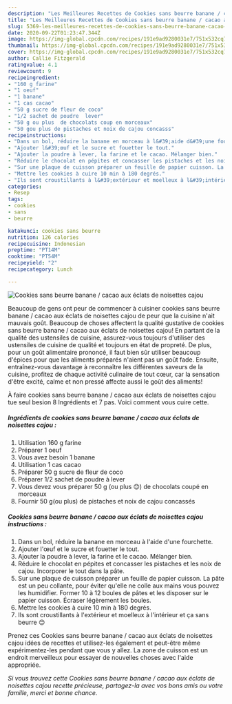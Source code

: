 ```yaml
---
description: "Les Meilleures Recettes de Cookies sans beurre banane / cacao aux éclats de noisettes cajou"
title: "Les Meilleures Recettes de Cookies sans beurre banane / cacao aux éclats de noisettes cajou"
slug: 5369-les-meilleures-recettes-de-cookies-sans-beurre-banane-cacao-aux-eclats-de-noisettes-cajou
date: 2020-09-22T01:23:47.344Z
image: https://img-global.cpcdn.com/recipes/191e9ad9280031e7/751x532cq70/cookies-sans-beurre-banane-cacao-aux-eclats-de-noisettes-cajou-photo-principale-de-la-recette.jpg
thumbnail: https://img-global.cpcdn.com/recipes/191e9ad9280031e7/751x532cq70/cookies-sans-beurre-banane-cacao-aux-eclats-de-noisettes-cajou-photo-principale-de-la-recette.jpg
cover: https://img-global.cpcdn.com/recipes/191e9ad9280031e7/751x532cq70/cookies-sans-beurre-banane-cacao-aux-eclats-de-noisettes-cajou-photo-principale-de-la-recette.jpg
author: Callie Fitzgerald
ratingvalue: 4.1
reviewcount: 9
recipeingredient:
- "160 g farine"
- "1 oeuf"
- "1 banane"
- "1 cas cacao"
- "50 g sucre de fleur de coco"
- "1/2 sachet de poudre  lever"
- "50 g ou plus  de chocolats coup en morceaux"
- "50 gou plus de pistaches et noix de cajou concasss"
recipeinstructions:
- "Dans un bol, réduire la banane en morceau à l&#39;aide d&#39;une fourchette."
- "Ajouter l&#39;œuf et le sucre et fouetter le tout."
- "Ajouter la poudre à lever, la farine et le cacao. Mélanger bien."
- "Réduire le chocolat en pépites et concasser les pistaches et les noix de cajou. Incorporer le tout dans la pâte."
- "Sur une plaque de cuisson préparer un feuille de papier cuisson. La pâte est un peu collante, pour éviter qu&#39;elle ne colle aux mains vous pouvez les humidifier. Former 10 à 12 boules de pâtes et les disposer sur le papier cuisson. Écraser légèrement les boules."
- "Mettre les cookies à cuire 10 min à 180 degrés."
- "Ils sont croustillants à l&#39;extérieur et moelleux à l&#39;intérieur et ça sans beurre 😊"
categories:
- Resep
tags:
- cookies
- sans
- beurre

katakunci: cookies sans beurre 
nutrition: 126 calories
recipecuisine: Indonesian
preptime: "PT14M"
cooktime: "PT54M"
recipeyield: "2"
recipecategory: Lunch

---
```



![Cookies sans beurre banane / cacao aux éclats de noisettes cajou](https://img-global.cpcdn.com/recipes/191e9ad9280031e7/751x532cq70/cookies-sans-beurre-banane-cacao-aux-eclats-de-noisettes-cajou-photo-principale-de-la-recette.jpg)

Beaucoup de gens ont peur de commencer à cuisiner cookies sans beurre banane / cacao aux éclats de noisettes cajou de peur que la cuisine n'ait mauvais goût. Beaucoup de choses affectent la qualité gustative de cookies sans beurre banane / cacao aux éclats de noisettes cajou! En partant de la qualité des ustensiles de cuisine, assurez-vous toujours d'utiliser des ustensiles de cuisine de qualité et toujours en état de propreté. De plus, pour un goût alimentaire prononcé, il faut bien sûr utiliser beaucoup d'épices pour que les aliments préparés n'aient pas un goût fade. Ensuite, entraînez-vous davantage à reconnaître les différentes saveurs de la cuisine, profitez de chaque activité culinaire de tout cœur, car la sensation d'être excité, calme et non pressé affecte aussi le goût des aliments!

<!--inarticleads1-->

À faire cookies sans beurre banane / cacao aux éclats de noisettes cajou tue seul besion 8 Ingrédients et 7 pas. Voici comment vous cuire cette.

##### Ingrédients de cookies sans beurre banane / cacao aux éclats de noisettes cajou :

1. Utilisation 160 g farine
1. Préparer 1 oeuf
1. Vous avez besoin 1 banane
1. Utilisation 1 cas cacao
1. Préparer 50 g sucre de fleur de coco
1. Préparer 1/2 sachet de poudre à lever
1. Vous devez vous préparer 50 g (ou plus 😊) de chocolats coupé en morceaux
1. Fournir 50 g(ou plus) de pistaches et noix de cajou concassés




<!--inarticleads2-->

##### Cookies sans beurre banane / cacao aux éclats de noisettes cajou instructions :

1. Dans un bol, réduire la banane en morceau à l&#39;aide d&#39;une fourchette.
1. Ajouter l&#39;œuf et le sucre et fouetter le tout.
1. Ajouter la poudre à lever, la farine et le cacao. Mélanger bien.
1. Réduire le chocolat en pépites et concasser les pistaches et les noix de cajou. Incorporer le tout dans la pâte.
1. Sur une plaque de cuisson préparer un feuille de papier cuisson. La pâte est un peu collante, pour éviter qu&#39;elle ne colle aux mains vous pouvez les humidifier. Former 10 à 12 boules de pâtes et les disposer sur le papier cuisson. Écraser légèrement les boules.
1. Mettre les cookies à cuire 10 min à 180 degrés.
1. Ils sont croustillants à l&#39;extérieur et moelleux à l&#39;intérieur et ça sans beurre 😊




<!--inarticleads1-->

<p>
Prenez ces Cookies sans beurre banane / cacao aux éclats de noisettes cajou idées de recettes et utilisez-les également et peut-être même expérimentez-les pendant que vous y allez. La zone de cuisson est un endroit merveilleux pour essayer de nouvelles choses avec l'aide appropriée.
</p>

<p>
<i>Si vous trouvez cette Cookies sans beurre banane / cacao aux éclats de noisettes cajou recette précieuse, partagez-la avec vos bons amis ou votre famille, merci et bonne chance.</i>
</p>
